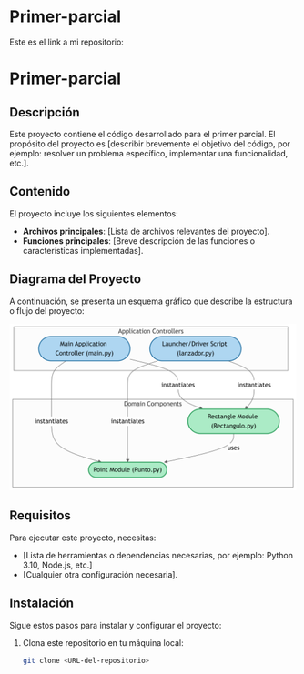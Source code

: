 # Primer-parcial

Este es el link a mi repositorio:


# Primer-parcial

## Descripción
Este proyecto contiene el código desarrollado para el primer parcial. El propósito del proyecto es [describir brevemente el objetivo del código, por ejemplo: resolver un problema específico, implementar una funcionalidad, etc.].

## Contenido
El proyecto incluye los siguientes elementos:
- **Archivos principales**: [Lista de archivos relevantes del proyecto].
- **Funciones principales**: [Breve descripción de las funciones o características implementadas].

## Diagrama del Proyecto
A continuación, se presenta un esquema gráfico que describe la estructura o flujo del proyecto:

![Diagrama del Proyecto](diagram.png)

## Requisitos
Para ejecutar este proyecto, necesitas:
- [Lista de herramientas o dependencias necesarias, por ejemplo: Python 3.10, Node.js, etc.]
- [Cualquier otra configuración necesaria].

## Instalación
Sigue estos pasos para instalar y configurar el proyecto:
1. Clona este repositorio en tu máquina local:
   ```bash
   git clone <URL-del-repositorio>